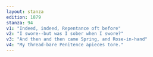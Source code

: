 ```yaml
---
layout: stanza
edition: 1879
stanza: 94
v1: "Indeed, indeed, Repentance oft before"
v2: "I swore--but was I sober when I swore?"
v3: "And then and then came Spring, and Rose-in-hand"
v4: "My thread-bare Penitence apieces tore."
---
```

